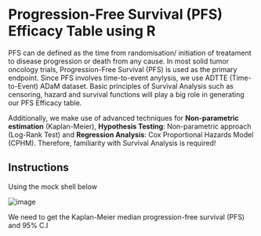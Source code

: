 # Progression-Free Survival (PFS) Efficacy Table using R
PFS can de defined as the time from randomisation/ initiation of treatament to disease progression or death from any cause. In most solid tumor oncology trials, Progression-Free Survival (PFS) is used as the primary endpoint. Since PFS involves time-to-event anylysis, we use ADTTE (Time-to-Event) ADaM dataset. Basic principles of Survival Analysis such as censoring, hazard and survival functions will play a big role in generating our PFS Efficacy table.

Additionally, we make use of advanced techniques for **Non-parametric estimation** (Kaplan-Meier), **Hypothesis Testing**: Non-parametric approach (Log-Rank Test) and **Regression Analysis**: Cox Proportional Hazards Model (CPHM). Therefore, familiarity with Survival Analysis is required!

## Instructions
Using the mock shell below

 ![image](https://github.com/user-attachments/assets/045e463b-a67d-44a2-86dc-a6f6741ee594)


We need to get the Kaplan-Meier median progression-free survival (PFS) and 95% C.I
